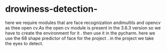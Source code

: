 # drowiness-detection-
 here we  require modules that  are face recognization andimultils and opencv  as thee open cv.As the open cv  module is present in the 3.6.3 version so we have to create the environment for it . then use it in the  pycharm. here we use the 68 shape predictor of face for the  project . in the project we take the eyes to  detect.
